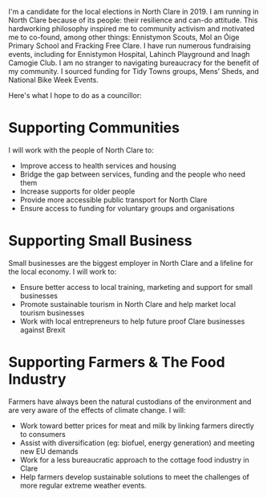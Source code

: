 I'm a candidate for the local elections in North Clare in 2019. I am running in North Clare because of its people: their resilience and can-do attitude. This hardworking philosophy inspired me to community activism and motivated me to co-found, among other things: Ennistymon Scouts, Mol an Óige Primary School and Fracking Free Clare. I have run numerous fundraising events, including for Ennistymon Hospital, Lahinch Playground and Inagh Camogie Club. I am no stranger to navigating bureaucracy for the benefit of my community. I sourced funding for Tidy Towns groups, Mens’ Sheds, and National Bike Week Events.

Here's what I hope to do as a councillor:

# Supporting Communities

I will work with the people of North Clare to:

* Improve access to health services and housing
* Bridge the gap between services, funding and the people who need them
* Increase supports for older people
* Provide more accessible public transport for North Clare
* Ensure access to funding for voluntary groups and organisations

# Supporting Small Business

Small businesses are the biggest employer in North Clare and a lifeline for the local
economy. I will work to:

* Ensure better access to local training, marketing and support for small businesses
* Promote sustainable tourism in North Clare and help market local tourism businesses
* Work with local entrepreneurs to help future proof Clare businesses against Brexit

# Supporting Farmers & The Food Industry

Farmers have always been the natural custodians of the environment and are very
aware of the effects of climate change. I will:

* Work toward better prices for meat and milk by linking farmers directly to consumers
* Assist with diversification (eg: biofuel, energy generation) and meeting new EU
demands
* Work for a less bureaucratic approach to the cottage food industry in Clare
* Help farmers develop sustainable solutions to meet the challenges of more
regular extreme weather events.
